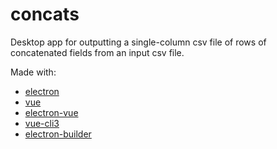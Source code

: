 # concats

Desktop app for outputting a single-column csv file of rows of concatenated fields from an input csv file.

Made with:

- [electron](https://github.com/electron/electron)
- [vue](https://github.com/vuejs/vue)
- [electron-vue](https://github.com/SimulatedGREG/electron-vue)
- [vue-cli3](https://github.com/vuejs/vue-cli)
- [electron-builder](https://www.electron.build/)
